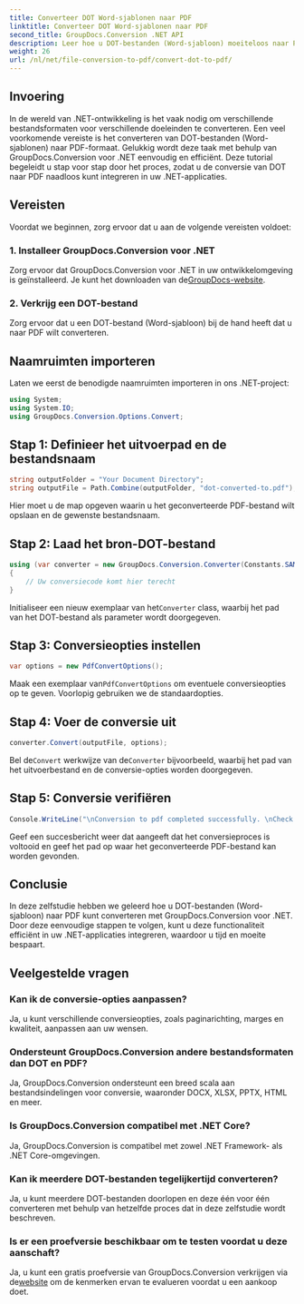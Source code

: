 ```yaml
---
title: Converteer DOT Word-sjablonen naar PDF
linktitle: Converteer DOT Word-sjablonen naar PDF
second_title: GroupDocs.Conversion .NET API
description: Leer hoe u DOT-bestanden (Word-sjabloon) moeiteloos naar PDF in .NET kunt converteren met GroupDocs.Conversion voor naadloze integratie in uw toepassingen.
weight: 26
url: /nl/net/file-conversion-to-pdf/convert-dot-to-pdf/
---
```

## Invoering
In de wereld van .NET-ontwikkeling is het vaak nodig om verschillende bestandsformaten voor verschillende doeleinden te converteren. Een veel voorkomende vereiste is het converteren van DOT-bestanden (Word-sjablonen) naar PDF-formaat. Gelukkig wordt deze taak met behulp van GroupDocs.Conversion voor .NET eenvoudig en efficiënt. Deze tutorial begeleidt u stap voor stap door het proces, zodat u de conversie van DOT naar PDF naadloos kunt integreren in uw .NET-applicaties.
## Vereisten
Voordat we beginnen, zorg ervoor dat u aan de volgende vereisten voldoet:
### 1. Installeer GroupDocs.Conversion voor .NET
 Zorg ervoor dat GroupDocs.Conversion voor .NET in uw ontwikkelomgeving is geïnstalleerd. Je kunt het downloaden van de[GroupDocs-website](https://releases.groupdocs.com/conversion/net/).
### 2. Verkrijg een DOT-bestand
Zorg ervoor dat u een DOT-bestand (Word-sjabloon) bij de hand heeft dat u naar PDF wilt converteren.

## Naamruimten importeren
Laten we eerst de benodigde naamruimten importeren in ons .NET-project:
```csharp
using System;
using System.IO;
using GroupDocs.Conversion.Options.Convert;
```
## Stap 1: Definieer het uitvoerpad en de bestandsnaam
```csharp
string outputFolder = "Your Document Directory";
string outputFile = Path.Combine(outputFolder, "dot-converted-to.pdf");
```
Hier moet u de map opgeven waarin u het geconverteerde PDF-bestand wilt opslaan en de gewenste bestandsnaam.
## Stap 2: Laad het bron-DOT-bestand
```csharp
using (var converter = new GroupDocs.Conversion.Converter(Constants.SAMPLE_DOT))
{
    // Uw conversiecode komt hier terecht
}
```
 Initialiseer een nieuw exemplaar van het`Converter` class, waarbij het pad van het DOT-bestand als parameter wordt doorgegeven.
## Stap 3: Conversieopties instellen
```csharp
var options = new PdfConvertOptions();
```
 Maak een exemplaar van`PdfConvertOptions` om eventuele conversieopties op te geven. Voorlopig gebruiken we de standaardopties.
## Stap 4: Voer de conversie uit
```csharp
converter.Convert(outputFile, options);
```
 Bel de`Convert` werkwijze van de`Converter` bijvoorbeeld, waarbij het pad van het uitvoerbestand en de conversie-opties worden doorgegeven.
## Stap 5: Conversie verifiëren
```csharp
Console.WriteLine("\nConversion to pdf completed successfully. \nCheck output in {0}", outputFolder);
```
Geef een succesbericht weer dat aangeeft dat het conversieproces is voltooid en geef het pad op waar het geconverteerde PDF-bestand kan worden gevonden.

## Conclusie
In deze zelfstudie hebben we geleerd hoe u DOT-bestanden (Word-sjabloon) naar PDF kunt converteren met GroupDocs.Conversion voor .NET. Door deze eenvoudige stappen te volgen, kunt u deze functionaliteit efficiënt in uw .NET-applicaties integreren, waardoor u tijd en moeite bespaart.
## Veelgestelde vragen
### Kan ik de conversie-opties aanpassen?
Ja, u kunt verschillende conversieopties, zoals paginarichting, marges en kwaliteit, aanpassen aan uw wensen.
### Ondersteunt GroupDocs.Conversion andere bestandsformaten dan DOT en PDF?
Ja, GroupDocs.Conversion ondersteunt een breed scala aan bestandsindelingen voor conversie, waaronder DOCX, XLSX, PPTX, HTML en meer.
### Is GroupDocs.Conversion compatibel met .NET Core?
Ja, GroupDocs.Conversion is compatibel met zowel .NET Framework- als .NET Core-omgevingen.
### Kan ik meerdere DOT-bestanden tegelijkertijd converteren?
Ja, u kunt meerdere DOT-bestanden doorlopen en deze één voor één converteren met behulp van hetzelfde proces dat in deze zelfstudie wordt beschreven.
### Is er een proefversie beschikbaar om te testen voordat u deze aanschaft?
 Ja, u kunt een gratis proefversie van GroupDocs.Conversion verkrijgen via de[website](https://releases.groupdocs.com/) om de kenmerken ervan te evalueren voordat u een aankoop doet.